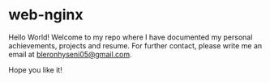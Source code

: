 # web-nginx

Hello World!
Welcome to my repo where I have documented my personal achievements, projects and resume. 
For further contact, please write me an email at bleronhyseni05@gmail.com.

Hope you like it!
